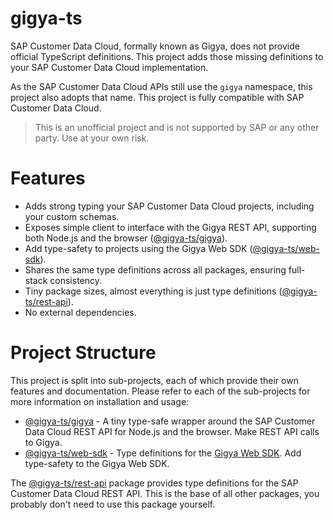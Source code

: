 # gigya-ts

SAP Customer Data Cloud, formally known as Gigya, does not provide official TypeScript definitions. This project adds those missing definitions to your SAP Customer Data Cloud implementation.

As the SAP Customer Data Cloud APIs still use the `gigya` namespace, this project also adopts that name. This project is fully compatible with SAP Customer Data Cloud.

> This is an unofficial project and is not supported by SAP or any other party. Use at your own risk.

# Features

-   Adds strong typing your SAP Customer Data Cloud projects, including your custom schemas.
-   Exposes simple client to interface with the Gigya REST API, supporting both Node.js and the browser ([@gigya-ts/gigya](packages/gigya/README.md)).
-   Add type-safety to projects using the Gigya Web SDK ([@gigya-ts/web-sdk](packages/web-sdk/README.md)).
-   Shares the same type definitions across all packages, ensuring full-stack consistency.
-   Tiny package sizes, almost everything is just type definitions ([@gigya-ts/rest-api](packages/rest-api/README.md)).
-   No external dependencies.

# Project Structure

This project is split into sub-projects, each of which provide their own features and documentation. Please refer to each of the sub-projects for more information on installation and usage:

-   [@gigya-ts/gigya](packages/gigya/README.md) - A tiny type-safe wrapper around the SAP Customer Data Cloud REST API for Node.js and the browser. Make REST API calls to Gigya.
-   [@gigya-ts/web-sdk](packages/web-sdk/README.md) - Type definitions for the [Gigya Web SDK](https://help.sap.com/docs/SAP_CUSTOMER_DATA_CLOUD/8b8d6fffe113457094a17701f63e3d6a/417f6b5e70b21014bbc5a10ce4041860.html). Add type-safety to the Gigya Web SDK.

The [@gigya-ts/rest-api](packages/rest-api/README.md) package provides type definitions for the SAP Customer Data Cloud REST API. This is the base of all other packages, you probably don't need to use this package yourself.
